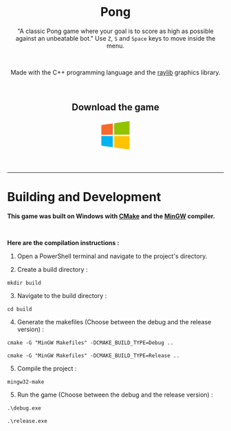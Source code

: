 <div align="center">

Pong
=========

"A classic Pong game where your goal is to score as high as possible against an unbeatable bot."
Use `Z`, `S` and `Space` keys to move inside the menu.

<br undefined>

Made with the C++ programming language and the [raylib](https://www.raylib.com/) graphics library. 

<br undefined>

## Download the game

<a href="https://github.com/EzTaah/pong/releases/download/v1.1/pong-for-windows.zip"> <img src="https://github.com/EzTaah/pong/blob/main/docs/assets/windows.png?raw=true" height=70 hspace=1> </a>
<br undefined>
<br undefined>
<br undefined>
</div>

---

# Building and Development

**This game was built on Windows with [CMake](https://cmake.org/download/) and the [MinGW](https://winlibs.com/) compiler.**

<br undefined>

**Here are the compilation instructions :**


1. Open a PowerShell terminal and navigate to the project's directory.

2. Create a build directory : 
```
mkdir build
```

3. Navigate to the build directory : 
```
cd build 
```

4. Generate the makefiles (Choose between the debug and the release version) :
```
cmake -G "MinGW Makefiles" -DCMAKE_BUILD_TYPE=Debug ..
```
```
cmake -G "MinGW Makefiles" -DCMAKE_BUILD_TYPE=Release ..
```

5. Compile the project :
``` 
mingw32-make 
```

5. Run the game (Choose between the debug and the release version) :   
```
.\debug.exe
```
```
.\release.exe
```
 
